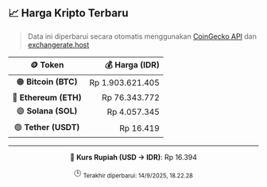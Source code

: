 

<!-- HARGA_KRIPTO -->
## 📈 Harga Kripto Terbaru

> Data ini diperbarui secara otomatis menggunakan [CoinGecko API](https://www.coingecko.com/) dan [exchangerate.host](https://exchangerate.host/)

<div align="center">

| 🪙 Token | 💰 Harga (IDR) |
|:------:|---------------:|
| 🟠 **Bitcoin (BTC)**   | Rp 1.903.621.405 |
| 🔵 **Ethereum (ETH)**  | Rp 76.343.772 |
| 🟣 **Solana (SOL)**    | Rp 4.057.345 |
| 🟢 **Tether (USDT)**   | Rp 16.419 |

---

💱 **Kurs Rupiah (USD → IDR)**: Rp 16.394

🕒 <sub>Terakhir diperbarui: 14/9/2025, 18.22.28</sub>

</div>
<!-- /HARGA_KRIPTO -->